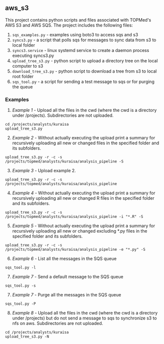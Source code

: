 ## aws_s3 ##

This project contains python scripts and files associated with TOPMed's AWS S3 and AWS SQS.  The project includes the following files:
1. `sqs_examples.py` - examples using boto3 to access sqs and s3
2. `syncs3.py` - a script that polls sqs for messages to sync data from s3 to local folder
3. `syncs3.service` - linux systemd service to create a daemon process executing syncs3.py
4. `upload_tree_s3.py` - python script to upload a directory tree on the local computer to s3
5. `download_tree_s3.py` - python script to download a tree from s3 to local root folder
5. `sqs_tool.py` - a script for sending a test message to sqs or for purging the queue

### Examples ###
1. <i>Example 1</i> - Upload all the files in the cwd (where the cwd is a directory under /projects).  Subdirectories are not uploaded.
```{r}
cd /projects/analysts/kuraisa
upload_tree_s3.py
```
2. <i>Example 2</i> - Without actually executing the upload print a summary for recursively uploading all new or changed files in the specified folder and its subfolders.
```{r}
upload_tree_s3.py -r -c -s /projects/topmed/analysts/kuraisa/analysis_pipeline -S
```
3. <i>Example 3</i> - Upload example 2.
```{r}
upload_tree_s3.py -r -c -s /projects/topmed/analysts/kuraisa/analysis_pipeline
```
4. <i>Example 4</i> - Without actually executing the upload print a summary for recursively uploading all new or changed R files in the specified folder and its subfolders.
```{r}
upload_tree_s3.py -r -c -s /projects/topmed/analysts/kuraisa/analysis_pipeline -i "*.R" -S
```
5. <i>Example 5</i> - Without actually executing the upload print a summary for recursively uploading all new or changed excluding *.py files in the specified folder and its subfolders.
```{r}
upload_tree_s3.py -r -c -s /projects/topmed/analysts/kuraisa/analysis_pipeline -e "*.py" -S
```
6. <i>Example 6</i> - List all the messages in the SQS queue
```{r}
sqs_tool.py -l
```
7. <i>Example 7</i> - Send a default message to the SQS queue
```{r}
sqs_tool.py -s
```
7. <i>Example 7</i> - Purge all the messages in the SQS queue
```{r}
sqs_tool.py -P
```
8. <i>Example 8</i> - Upload all the files in the cwd (where the cwd is a directory under /projects) but do not send a message to sqs to synchronize s3 to nfs on aws.  Subdirectories are not uploaded.
```{r}
cd /projects/analysts/kuraisa
upload_tree_s3.py -N
```
